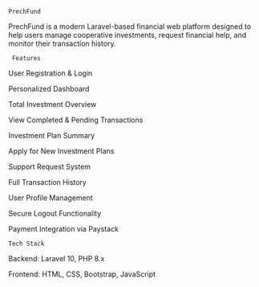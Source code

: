     PrechFund 

PrechFund is a modern Laravel-based financial web platform designed to help users manage cooperative investments, request financial help, and monitor their transaction history.



     Features

  User Registration & Login

 Personalized Dashboard

 Total Investment Overview

 View Completed & Pending Transactions

 Investment Plan Summary

 Apply for New Investment Plans

 Support Request System

 Full Transaction History

 User Profile Management

 Secure Logout Functionality

 Payment Integration via Paystack



    Tech Stack
 Backend: Laravel 10, PHP 8.x

 Frontend: HTML, CSS, Bootstrap, JavaScript